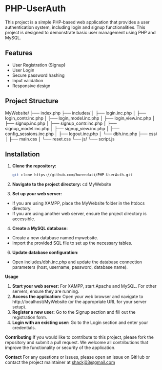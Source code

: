 # PHP-UserAuth

This project is a simple PHP-based web application that provides a user authentication system, including login and signup functionalities. This project is designed to demonstrate basic user management using PHP and MySQL.

## Features

- User Registration (Signup)
- User Login
- Secure password hashing
- Input validation
- Responsive design

## Project Structure

MyWebsite/
├── index.php
├── includes/
│ ├── login.inc.php
│ ├── login_contr.inc.php
│ ├── login_model.inc.php
│ ├── login_view.inc.php
│ ├── signup.inc.php
│ ├── signup_contr.inc.php
│ ├── signup_model.inc.php
│ ├── signup_view.inc.php
│ ├── config_sessions.inc.php
│ ├── logout.inc.php
│ └── dbh.inc.php
├── css/
│ ├── main.css
│ └── reset.css
└── js/
└── script.js


## Installation

1. **Clone the repository:**
   ```bash
   git clone https://github.com/hurendaii/PHP-UserAuth.git
2.  **Navigate to the project directory:**
cd MyWebsite

3. **Set up your web server:**
- If you are using XAMPP, place the MyWebsite folder in the htdocs directory.
- If you are using another web server, ensure the project directory is accessible.
4. **Create a MySQL database:**
- Create a new database named mywebsite.
- Import the provided SQL file to set up the necessary tables.
6. **Update database configuration:**
- Open includes/dbh.inc.php and update the database connection parameters (host, username, password, database name).

**Usage**
1. **Start your web server:**
For XAMPP, start Apache and MySQL.
For other servers, ensure they are running.
2. **Access the application:**
Open your web browser and navigate to http://localhost/MyWebsite (or the appropriate URL for your server setup).
3. **Register a new user:**
Go to the Signup section and fill out the registration form.
4. **Login with an existing user:**
Go to the Login section and enter your credentials.

**Contributing**
If you would like to contribute to this project, please fork the repository and submit a pull request. We welcome all contributions that improve the functionality or security of the application.

**Contact**
For any questions or issues, please open an issue on GitHub or contact the project maintainer at shackj03@gmail.com



   
